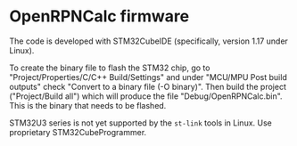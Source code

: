 # OpenRPNCalc firmware

The code is developed with STM32CubeIDE (specifically, version 1.17 under Linux). 

To create the binary file to flash the STM32 chip, go to "Project/Properties/C/C++ Build/Settings" and under "MCU/MPU Post build outputs" check "Convert to a binary file (-O binary)". Then build the project ("Project/Build all") which will produce the file "Debug/OpenRPNCalc.bin". This is the binary that needs to be flashed. 

STM32U3 series is not yet supported by the `st-link` tools in Linux. Use proprietary STM32CubeProgrammer. 
